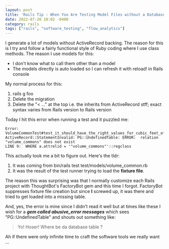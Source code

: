 ```yaml
---
layout: post
title: 'Rails Tip : When You Are Testing Model Files without a Database Table Delete Fixtures File'
date: 2022-07-20 10:02 -0400
category: rails
tags: ["rails", "software_testing", "flow_analytics"]
---
```

I generate a lot of models without ActiveRecord backing.  The reason for this is I try and follow a fairly functional style of Ruby coding where I use class methods.  The reason I use models for this:

* I don't know what to call them other than a model
* The models directly is auto loaded so I can refresh it with reload! in Rails console

My normal process for this:

1. rails g foo
2. Delete the migration
3. Delete the "< ..." at the top i.e. the inherits from ActiveRecord stff; exact syntax varies from Rails version to Rails version

Today I hit this error when running a test and it puzzled me:

    Error:
    VolumeCommonTest#test_it_should_have_the_right_values_for_cubic_feet_of_water:
    ActiveRecord::StatementInvalid: PG::UndefinedTable: ERROR:  relation "volume_commons" does not exist
    LINE 9:  WHERE a.attrelid = '"volume_commons"'::regclass
    
This actually took me a bit to figure out.  Here's the tldr:

1. It was coming from bin/rails test test/models/volume_common.rb
2. It was the result of the test runner trying to load the **fixture file**.

The reason this was surprising was that I normally customize each Rails project with ThoughtBot's FactoryBot gem and this time I forgot.  FactoryBot suppresses fixture file creation but since **I** screwed up, it was there and tried to get loaded into a missing table.

And, yes, the error is mine since I didn't read it well but at times like these I wish for a ***gem called abusive_error messages*** which sees "PG::UndefinedTable" and shouts out something like:

> Yo!  Hoser! Where be da database table ?

Ah if there were only infinite time to craft the software tools we really want ...